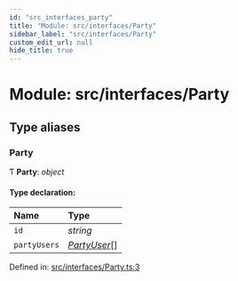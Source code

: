 ```yaml
---
id: "src_interfaces_party"
title: "Module: src/interfaces/Party"
sidebar_label: "src/interfaces/Party"
custom_edit_url: null
hide_title: true
---
```


# Module: src/interfaces/Party

## Type aliases

### Party

Ƭ **Party**: *object*

#### Type declaration:

Name | Type |
:------ | :------ |
`id` | *string* |
`partyUsers` | [*PartyUser*](src_interfaces_partyuser.md#partyuser)[] |

Defined in: [src/interfaces/Party.ts:3](https://github.com/xr3ngine/xr3ngine/blob/716a06460/packages/common/src/interfaces/Party.ts#L3)
